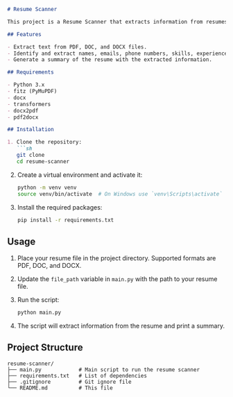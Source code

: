 ```markdown
# Resume Scanner

This project is a Resume Scanner that extracts information from resumes in PDF, DOC, or DOCX formats. It uses the `transformers` library for Named Entity Recognition (NER) to identify and extract key details from resumes.

## Features

- Extract text from PDF, DOC, and DOCX files.
- Identify and extract names, emails, phone numbers, skills, experience, education, training, and languages.
- Generate a summary of the resume with the extracted information.

## Requirements

- Python 3.x
- fitz (PyMuPDF)
- docx
- transformers
- docx2pdf
- pdf2docx

## Installation

1. Clone the repository:
   ```sh
   git clone 
   cd resume-scanner
   ```

2. Create a virtual environment and activate it:
   ```sh
   python -m venv venv
   source venv/bin/activate  # On Windows use `venv\Scripts\activate`
   ```

3. Install the required packages:
   ```sh
   pip install -r requirements.txt
   ```

## Usage

1. Place your resume file in the project directory. Supported formats are PDF, DOC, and DOCX.

2. Update the `file_path` variable in `main.py` with the path to your resume file.

3. Run the script:
   ```sh
   python main.py
   ```

4. The script will extract information from the resume and print a summary.

## Project Structure

```
resume-scanner/
├── main.py            # Main script to run the resume scanner
├── requirements.txt   # List of dependencies
├── .gitignore         # Git ignore file
└── README.md          # This file
```